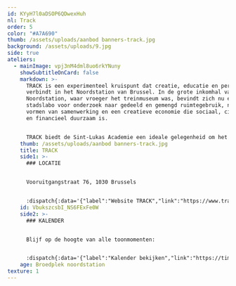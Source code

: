```yaml
---
id: KYyH7l0aDSOP6QDwexHuh
nl: Track
order: 5
color: "#A7A690"
thumb: /assets/uploads/aanbod banners-track.jpg
background: /assets/uploads/9.jpg
side: true
ateliers:
  - mainImage: vpj3nM4dml8uo6rkYNuny
    showSubtitleOnCard: false
    markdown: >-
      TRACK is een experimenteel kruispunt dat creatie, educatie en performance
      verbindt in het Noordstation van Brussel. In de grote inkomhal van het
      Noordstation, waar vroeger het treinmuseum was, bevindt zich nu een
      stadslabo voor onderzoek naar gedeeld en gemengd ruimtegebruik, nieuwe
      vormen van samenwerking en een creatieve economie die sociaal, circulair
      en financieel duurzaam is.


      TRACK biedt de Sint-Lukas Academie een ideale gelegenheid om het werken in situ te onderzoeken en stimuleren; een toon- en maakplek. De ruimte in het Noordstation spreekt tot de verbeelding. Wat gebeurt er als we ateliers hier organiseren en hier in residentie gaan? De semi-publieke ruimte leent zich goed tot het tonen van een proces en eindproducten. In TRACK is ook de mogelijkheid om met verschillende ateliers tegelijkertijd te werken aan cross-over projecten. Daarnaast kan je bij ons een expo-traject volgen waarbij je onder begeleiding de mogelijkheden van het presenteren en cureren van artistiek werk verkent. Het eindproduct van dit traject kan je bewonderen in mei op onze jaarlijkse expo, in TRACK.
    thumb: /assets/uploads/aanbod banners-track.jpg
    title: TRACK
    side1: >-
      ### LOCATIE


      Vooruitgangstraat 76, 1030 Brussels


      :dispatch{:data='{"label":"Website TRACK","link":"https://www.track.brussels/nl-be"}' type='Link'}
    id: VbukszcsbI_NS6FExFe0W
    side2: >-
      ### KALENDER


      Blijf op de hoogte van alle toonmomenten:


      :dispatch{:data='{"label":"Kalender bekijken","link":"https://timetreeapp.com/public_calendars/sintlukasacademie"}' type='Link'}
    age: Broedplek noordstation
texture: 1
---
```

